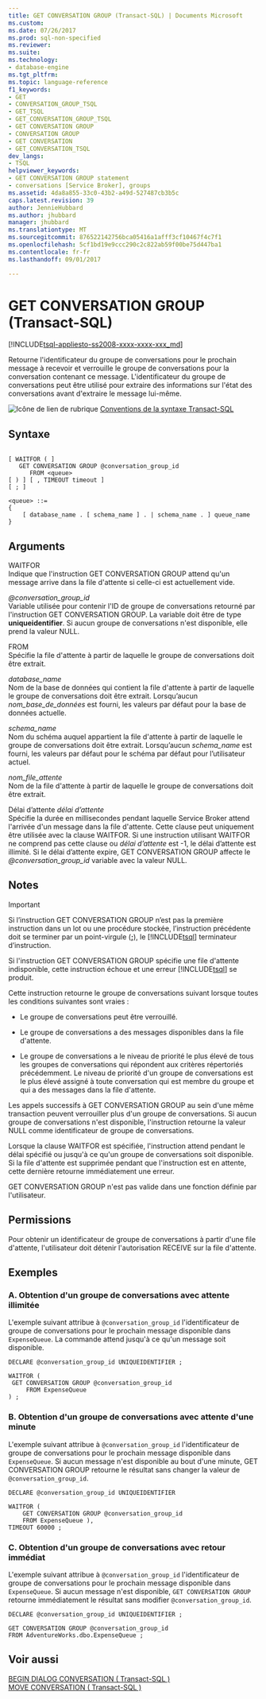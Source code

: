```yaml
---
title: GET CONVERSATION GROUP (Transact-SQL) | Documents Microsoft
ms.custom: 
ms.date: 07/26/2017
ms.prod: sql-non-specified
ms.reviewer: 
ms.suite: 
ms.technology:
- database-engine
ms.tgt_pltfrm: 
ms.topic: language-reference
f1_keywords:
- GET
- CONVERSATION_GROUP_TSQL
- GET_TSQL
- GET_CONVERSATION_GROUP_TSQL
- GET CONVERSATION GROUP
- CONVERSATION GROUP
- GET CONVERSATION
- GET_CONVERSATION_TSQL
dev_langs:
- TSQL
helpviewer_keywords:
- GET CONVERSATION GROUP statement
- conversations [Service Broker], groups
ms.assetid: 4da8a855-33c0-43b2-a49d-527487cb3b5c
caps.latest.revision: 39
author: JennieHubbard
ms.author: jhubbard
manager: jhubbard
ms.translationtype: MT
ms.sourcegitcommit: 876522142756bca05416a1afff3cf10467f4c7f1
ms.openlocfilehash: 5cf1bd19e9ccc290c2c822ab59f00be75d447ba1
ms.contentlocale: fr-fr
ms.lasthandoff: 09/01/2017

---
```

# <a name="get-conversation-group-transact-sql"></a>GET CONVERSATION GROUP (Transact-SQL)
[!INCLUDE[tsql-appliesto-ss2008-xxxx-xxxx-xxx_md](../../includes/tsql-appliesto-ss2008-xxxx-xxxx-xxx-md.md)]

  Retourne l'identificateur du groupe de conversations pour le prochain message à recevoir et verrouille le groupe de conversations pour la conversation contenant ce message. L'identificateur du groupe de conversations peut être utilisé pour extraire des informations sur l'état des conversations avant d'extraire le message lui-même.  
  
 ![Icône de lien de rubrique](../../database-engine/configure-windows/media/topic-link.gif "Icône lien de rubrique") [Conventions de la syntaxe Transact-SQL](../../t-sql/language-elements/transact-sql-syntax-conventions-transact-sql.md)  
  
## <a name="syntax"></a>Syntaxe  
  
```  
  
[ WAITFOR ( ]  
   GET CONVERSATION GROUP @conversation_group_id  
      FROM <queue>  
[ ) ] [ , TIMEOUT timeout ]  
[ ; ]  
  
<queue> ::=  
{  
    [ database_name . [ schema_name ] . | schema_name . ] queue_name  
}  
```  
  
## <a name="arguments"></a>Arguments  
 WAITFOR  
 Indique que l'instruction GET CONVERSATION GROUP attend qu'un message arrive dans la file d'attente si celle-ci est actuellement vide.  
  
 *@conversation_group_id*  
 Variable utilisée pour contenir l'ID de groupe de conversations retourné par l'instruction GET CONVERSATION GROUP. La variable doit être de type **uniqueidentifier**. Si aucun groupe de conversations n'est disponible, elle prend la valeur NULL.  
  
 FROM  
 Spécifie la file d'attente à partir de laquelle le groupe de conversations doit être extrait.  
  
 *database_name*  
 Nom de la base de données qui contient la file d'attente à partir de laquelle le groupe de conversations doit être extrait. Lorsqu’aucun *nom_base_de_données* est fourni, les valeurs par défaut pour la base de données actuelle.  
  
 *schema_name*  
 Nom du schéma auquel appartient la file d'attente à partir de laquelle le groupe de conversations doit être extrait. Lorsqu’aucun *schema_name* est fourni, les valeurs par défaut pour le schéma par défaut pour l’utilisateur actuel.  
  
 *nom_file_attente*  
 Nom de la file d'attente à partir de laquelle le groupe de conversations doit être extrait.  
  
 Délai d’attente *délai d’attente*  
 Spécifie la durée en millisecondes pendant laquelle Service Broker attend l'arrivée d'un message dans la file d'attente. Cette clause peut uniquement être utilisée avec la clause WAITFOR. Si une instruction utilisant WAITFOR ne comprend pas cette clause ou *délai d’attente* est -1, le délai d’attente est illimité. Si le délai d’attente expire, GET CONVERSATION GROUP affecte le  *@conversation_group_id*  variable avec la valeur NULL.  
  
## <a name="remarks"></a>Notes  
  
> [!IMPORTANT]  
>  Si l’instruction GET CONVERSATION GROUP n’est pas la première instruction dans un lot ou une procédure stockée, l’instruction précédente doit se terminer par un point-virgule (**;**), le [!INCLUDE[tsql](../../includes/tsql-md.md)] terminateur d’instruction.  
  
 Si l'instruction GET CONVERSATION GROUP spécifie une file d'attente indisponible, cette instruction échoue et une erreur [!INCLUDE[tsql](../../includes/tsql-md.md)] se produit.  
  
 Cette instruction retourne le groupe de conversations suivant lorsque toutes les conditions suivantes sont vraies :  
  
-   Le groupe de conversations peut être verrouillé.  
  
-   Le groupe de conversations a des messages disponibles dans la file d'attente.  
  
-   Le groupe de conversations a le niveau de priorité le plus élevé de tous les groupes de conversations qui répondent aux critères répertoriés précédemment. Le niveau de priorité d'un groupe de conversations est le plus élevé assigné à toute conversation qui est membre du groupe et qui a des messages dans la file d'attente.  
  
 Les appels successifs à GET CONVERSATION GROUP au sein d'une même transaction peuvent verrouiller plus d'un groupe de conversations. Si aucun groupe de conversations n'est disponible, l'instruction retourne la valeur NULL comme identificateur de groupe de conversations.  
  
 Lorsque la clause WAITFOR est spécifiée, l'instruction attend pendant le délai spécifié ou jusqu'à ce qu'un groupe de conversations soit disponible. Si la file d'attente est supprimée pendant que l'instruction est en attente, cette dernière retourne immédiatement une erreur.  
  
 GET CONVERSATION GROUP n'est pas valide dans une fonction définie par l'utilisateur.  
  
## <a name="permissions"></a>Permissions  
 Pour obtenir un identificateur de groupe de conversations à partir d'une file d'attente, l'utilisateur doit détenir l'autorisation RECEIVE sur la file d'attente.  
  
## <a name="examples"></a>Exemples  
  
### <a name="a-getting-a-conversation-group-waiting-indefinitely"></a>A. Obtention d'un groupe de conversations avec attente illimitée  
 L'exemple suivant attribue à `@conversation_group_id` l'identificateur de groupe de conversations pour le prochain message disponible dans `ExpenseQueue`. La commande attend jusqu'à ce qu'un message soit disponible.  
  
```  
DECLARE @conversation_group_id UNIQUEIDENTIFIER ;  
  
WAITFOR (  
 GET CONVERSATION GROUP @conversation_group_id  
     FROM ExpenseQueue  
) ;  
```  
  
### <a name="b-getting-a-conversation-group-waiting-one-minute"></a>B. Obtention d'un groupe de conversations avec attente d'une minute  
 L'exemple suivant attribue à `@conversation_group_id` l'identificateur de groupe de conversations pour le prochain message disponible dans `ExpenseQueue`. Si aucun message n'est disponible au bout d'une minute, GET CONVERSATION GROUP retourne le résultat sans changer la valeur de `@conversation_group_id`.  
  
```  
DECLARE @conversation_group_id UNIQUEIDENTIFIER  
  
WAITFOR (  
    GET CONVERSATION GROUP @conversation_group_id   
    FROM ExpenseQueue ),  
TIMEOUT 60000 ;  
```  
  
### <a name="c-getting-a-conversation-group-returning-immediately"></a>C. Obtention d'un groupe de conversations avec retour immédiat  
 L'exemple suivant attribue à `@conversation_group_id` l'identificateur de groupe de conversations pour le prochain message disponible dans `ExpenseQueue`. Si aucun message n'est disponible, `GET CONVERSATION GROUP` retourne immédiatement le résultat sans modifier `@conversation_group_id`.  
  
```  
DECLARE @conversation_group_id UNIQUEIDENTIFIER ;  
  
GET CONVERSATION GROUP @conversation_group_id  
FROM AdventureWorks.dbo.ExpenseQueue ;  
```  
  
## <a name="see-also"></a>Voir aussi  
 [BEGIN DIALOG CONVERSATION &#40; Transact-SQL &#41;](../../t-sql/statements/begin-dialog-conversation-transact-sql.md)   
 [MOVE CONVERSATION &#40; Transact-SQL &#41;](../../t-sql/statements/move-conversation-transact-sql.md)  
  
  

